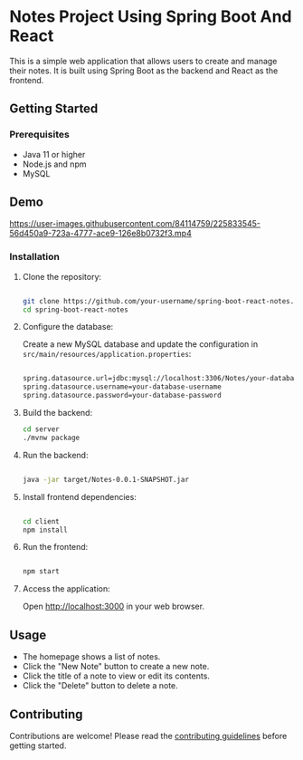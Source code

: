 Notes Project Using Spring Boot And React
===============================

This is a simple web application that allows users to create and manage their notes. It is built using Spring Boot as the backend and React as the frontend.

Getting Started
---------------

### Prerequisites

-   Java 11 or higher
-   Node.js and npm
-   MySQL

## Demo

https://user-images.githubusercontent.com/84114759/225833545-56d450a9-723a-4777-ace9-126e8b0732f3.mp4




### Installation

1.  Clone the repository:

    ```bash

    git clone https://github.com/your-username/spring-boot-react-notes.git
    cd spring-boot-react-notes
    ```

2.  Configure the database:

    Create a new MySQL database and update the configuration in `src/main/resources/application.properties`:

    ```bash

    spring.datasource.url=jdbc:mysql://localhost:3306/Notes/your-database-name
    spring.datasource.username=your-database-username
    spring.datasource.password=your-database-password
    ```

3.  Build the backend:

    ```bash
    cd server
    ./mvnw package
    ```
4.  Run the backend:

    ```bash

    java -jar target/Notes-0.0.1-SNAPSHOT.jar
    ```

5.  Install frontend dependencies:

    ```bash

    cd client
    npm install
    ```

6.  Run the frontend:

    ```bash

    npm start
    ```

7.  Access the application:

    Open [http://localhost:3000](http://localhost:3000/) in your web browser.

Usage
-----

-   The homepage shows a list of notes.
-   Click the "New Note" button to create a new note.
-   Click the title of a note to view or edit its contents.
-   Click the "Delete" button to delete a note.

Contributing
------------

Contributions are welcome! Please read the [contributing guidelines](https://chat.openai.com/CONTRIBUTING.md) before getting started.

